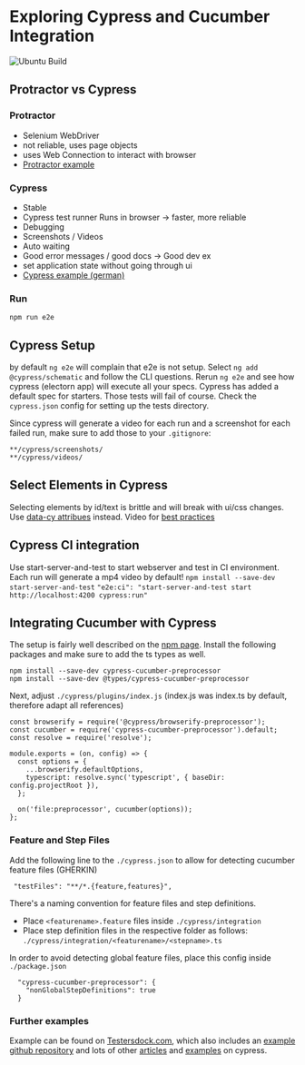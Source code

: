 # Exploring Cypress and Cucumber Integration
![Ubuntu Build](https://github.com/toppiovi/CucumberCypressExploration/actions/workflows/ci-e2e.yml/badge.svg)



## Protractor vs Cypress
### Protractor
- Selenium WebDriver
- not reliable, uses page objects
- uses Web Connection to interact with browser
- [Protractor example](https://codeburst.io/bdd-with-angular-and-cucumberjs-8cb4c33c2dff)
### Cypress
- Stable
- Cypress test runner Runs in browser -> faster, more reliable
- Debugging
- Screenshots / Videos
- Auto waiting
- Good error messages / good docs -> Good dev ex
- set application state without going through ui
- [Cypress example (german)](https://angular.de/artikel/angular-cypress-typescript-e2e-testing/)

### Run
```
npm run e2e
```
## Cypress Setup
by default `ng e2e` will complain that e2e is not setup.
Select `ng add @cypress/schematic` and follow the CLI questions.
Rerun `ng e2e` and see how cypress (electorn app) will execute all your specs.
Cypress has added a default spec for starters. Those tests will fail of course.
Check the `cypress.json` config for setting up the tests directory.

Since cypress will generate a video for each run and a screenshot for each failed run, make sure to add those to your `.gitignore`:
```
**/cypress/screenshots/
**/cypress/videos/
```

## Select Elements in Cypress
Selecting elements by id/text is brittle and will break with ui/css changes.
Use [data-cy attribues](https://docs.cypress.io/guides/references/best-practices#Selecting-Elements) instead.
Video for [best practices](https://www.youtube.com/watch?v=5XQOK0v_YRE
)
## Cypress CI integration
Use start-server-and-test to start webserver and test in CI environment.
Each run will generate a mp4 video by default!
`npm install --save-dev start-server-and-test`
`"e2e:ci": "start-server-and-test start http://localhost:4200 cypress:run"`

## Integrating Cucumber with Cypress
The setup is fairly well described on the [npm page](https://www.npmjs.com/package/cypress-cucumber-preprocessor#typeScript-support).
Install the following packages and make sure to add the ts types as well.
```
npm install --save-dev cypress-cucumber-preprocessor
npm install --save-dev @types/cypress-cucumber-preprocessor
```
Next, adjust `./cypress/plugins/index.js` (index.js was index.ts by default, therefore adapt all references)
```
const browserify = require('@cypress/browserify-preprocessor');
const cucumber = require('cypress-cucumber-preprocessor').default;
const resolve = require('resolve');

module.exports = (on, config) => {
  const options = {
    ...browserify.defaultOptions,
    typescript: resolve.sync('typescript', { baseDir: config.projectRoot }),
  };

  on('file:preprocessor', cucumber(options));
};
```

### Feature and Step Files
Add the following line to the `./cypress.json` to allow for detecting cucumber feature files (GHERKIN)
``` 
 "testFiles": "**/*.{feature,features}",
```

There's a naming convention for feature files and step definitions.
- Place `<featurename>.feature` files inside `./cypress/integration`
- Place step definition files in the respective folder as follows: `./cypress/integration/<featurename>/<stepname>.ts`


In order to avoid detecting global feature files, place this config inside `./package.json`
```
  "cypress-cucumber-preprocessor": {
    "nonGlobalStepDefinitions": true
  }
```
### Further examples
Example can be found on [Testersdock.com](https://testersdock.com/cypress-cucumber-bdd/), which also includes an [example github repository](https://github.com/alapanme/Cypress-Automation) and lots of other [articles](https://testersdock.com/cypress-tutorial/) and [examples](https://github.com/alapanme/Cypress-Automation) on cypress.
